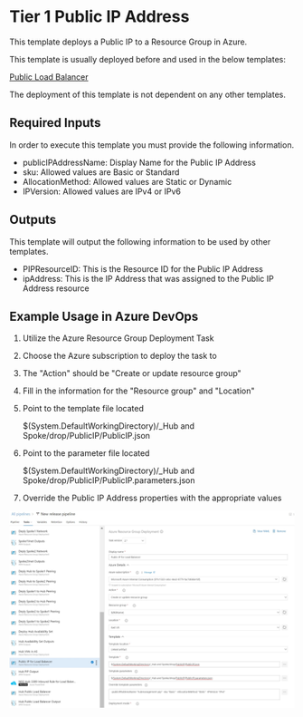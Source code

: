 # Tier 1 Public IP Address
This template deploys a Public IP to a Resource Group in Azure.  

This template is usually deployed before and used in the below templates:

[Public Load Balancer]("https://dev.azure.com/Security-Monitoring/_git/IaC_HubSpokeNetwork?path=%2FTier%202%2FLoad%20Balancers%2FPublic%20Load%20Balancer%2FPublic%20Load%20Balancer%2FREADME.md&version=GBmaster")

The deployment of this template is not dependent on any other templates.

## Required Inputs
In order to execute this template you must provide the following information.  

- publicIPAddressName: Display Name for the Public IP Address  
- sku: Allowed values are Basic or Standard  
- AllocationMethod: Allowed values are Static or Dynamic  
- IPVersion: Allowed values are IPv4 or IPv6  

## Outputs
This template will output the following information to be used by other templates.  
- PIPResourceID: This is the Resource ID for the Public IP Address  
- ipAddress: This is the IP Address that was assigned to the Public IP Address resource

## Example Usage in Azure DevOps

1) Utilize the Azure Resource Group Deployment Task  

2) Choose the Azure subscription to deploy the task to

3) The "Action" should be "Create or update resource group"

4) Fill in the information for the "Resource group" and "Location"

5) Point to the template file located 

	$(System.DefaultWorkingDirectory)/_Hub and Spoke/drop/PublicIP/PublicIP.json

6) Point to the parameter file located

	$(System.DefaultWorkingDirectory)/_Hub and Spoke/drop/PublicIP/PublicIP.parameters.json

7) Override the Public IP Address properties with the appropriate values

![](./pics/publicIP.jpg)

